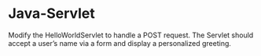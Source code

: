 # Java-Servlet
Modify the HelloWorldServlet to handle a POST request. The Servlet should accept a user’s name via a form and display a personalized greeting.
